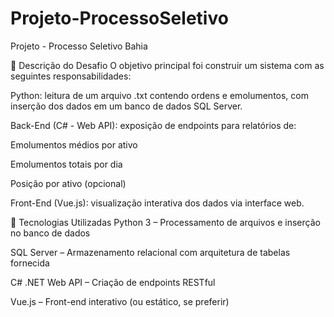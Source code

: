 # Projeto-ProcessoSeletivo
Projeto - Processo Seletivo Bahia


🧾 Descrição do Desafio
O objetivo principal foi construir um sistema com as seguintes responsabilidades:

Python: leitura de um arquivo .txt contendo ordens e emolumentos, com inserção dos dados em um banco de dados SQL Server.

Back-End (C# - Web API): exposição de endpoints para relatórios de:

Emolumentos médios por ativo

Emolumentos totais por dia

Posição por ativo (opcional)

Front-End (Vue.js): visualização interativa dos dados via interface web.

🧱 Tecnologias Utilizadas
Python 3 – Processamento de arquivos e inserção no banco de dados

SQL Server – Armazenamento relacional com arquitetura de tabelas fornecida

C# .NET Web API – Criação de endpoints RESTful

Vue.js – Front-end interativo (ou estático, se preferir)

